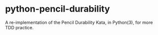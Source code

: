 # python-pencil-durability
A re-implementation of the Pencil Durability Kata, in Python(3), for more TDD practice.
